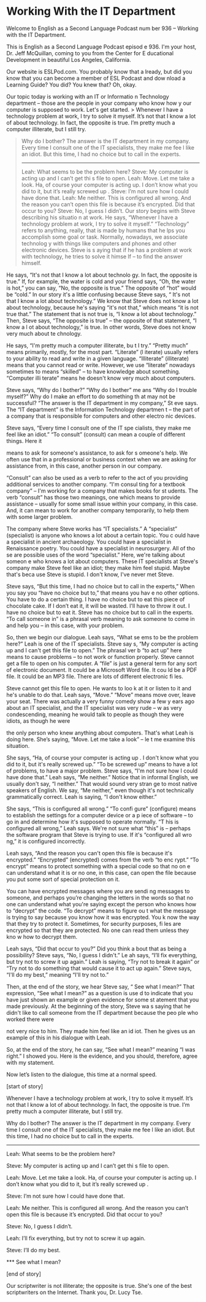 # Working With the IT Department

Welcome to English as a Second Language Podcast num ber 936 – Working with the IT Department.

This is English as a Second Language Podcast episod e 936. I'm your host, Dr. Jeff McQuillan, coming to you from the Center for E ducational Development in beautiful Los Angeles, California.

Our website is ESLPod.com. You probably know that a lready, but did you know that you can become a member of ESL Podcast and dow nload a Learning Guide? You did? You knew that? Oh, okay.

Our topic today is working with an IT or Informatio n Technology department – those are the people in your company who know how y our computer is supposed to work. Let's get started.  > Whenever I have a technology problem at work, I try  to solve it myself. It’s not that I know a lot of about technology. In fact, the  opposite is true. I’m pretty much a computer illiterate, but I still try.
> Why do I bother? The answer is the IT department in  my company. Every time I consult one of the IT specialists, they make me fee l like an idiot. But this time, I had no choice but to call in the experts.
> ***
> Leah: What seems to be the problem here?
> Steve: My computer is acting up and I can’t get thi s file to open.
> Leah: Move. Let me take a look. Ha, of course your computer is acting up. I don’t know what you did to it, but it’s really screwed up .
> Steve: I’m not sure how I could have done that.
> Leah: Me neither. This is configured all wrong. And  the reason you can’t open this file is because it’s encrypted. Did that occur  to you?
> Steve: No, I guess I didn’t.
> Our story begins with Steve describing his situatio n at work. He says, “Whenever I have a technology problem at work, I try to solve  it myself.” “Technology” refers to anything, really, that is made by humans that he lps you accomplish some goal or task. Normally, nowadays, we associate technolog y with things like computers and phones and other electronic devices. Steve is s aying that if he has a problem at work with technology, he tries to solve it himse lf – to find the answer himself.

He says, “It's not that I know a lot about technolo gy. In fact, the opposite is true.” If, for example, the water is cold and your friend says, “Oh, the water is hot,” you can say, “No, the opposite is true.” The opposite of “hot” would be “cold.” In our story it's a little confusing because Steve says, “ It's not that I know a lot about technology.” We know that Steve does not know a lot  about technology, because he's saying “it's not that,” which means “it is not  true that.” The statement that is not true is, “I know a lot about technology.” Then,  Steve says, “The opposite is true” – the opposite of that statement, “I know a l ot about technology,” is true. In other words, Steve does not know very much about te chnology.

He says, “I'm pretty much a computer illiterate, bu t I try.” “Pretty much” means primarily, mostly, for the most part. “Literate” (l iterate) usually refers to your ability to read and write in a given language. “Illiterate”  (illiterate) means that you cannot read or write. However, we use “literate” nowadays sometimes to means “skilled” – to have knowledge about something. “Computer illi terate” means he doesn't know very much about computers.

Steve says, “Why do I bother?” “Why do I bother” me ans “Why do I trouble myself?” Why do I make an effort to do something th at may not be successful? “The answer is the IT department in my company,” St eve says. The “IT department” is the Information Technology departmen t – the part of a company that is responsible for computers and other electro nic devices.

Steve says, “Every time I consult one of the IT spe cialists, they make me feel like an idiot.” “To consult” (consult) can mean a couple  of different things. Here it

means to ask for someone's assistance, to ask for s omeone's help. We often use that in a professional or business context when we are asking for assistance from, in this case, another person in our company.

“Consult” can also be used as a verb to refer to the act of you providing additional services to another company. “I'm consul ting for a textbook company” – I'm working for a company that makes books for st udents. The verb “consult” has those two meanings, one which means to provide assistance – usually for some small issue within your company, in this case.  And, it can mean to work for another company temporarily, to help them with some  larger problem.

The company where Steve works has “IT specialists.”  A “specialist” (specialist) is anyone who knows a lot about a certain topic. You c ould have a specialist in ancient archaeology. You could have a specialist in  Renaissance poetry. You could have a specialist in neurosurgery. All of tho se are possible uses of the word “specialist.” Here, we're talking about someon e who knows a lot about computers. These IT specialists at Steve's company make Steve feel like an idiot; they make him feel stupid. Maybe that's beca use Steve is stupid. I don't know, I've never met Steve.

Steve says, “But this time, I had no choice but to call in the experts,” When you say you “have no choice but to,” that means you hav e no other options. You have to do a certain thing. I have no choice but to eat this piece of chocolate cake. If I don’t eat it, it will be wasted. I'll have to throw  it out. I have no choice but to eat it. Steve has no choice but to call in the experts. “To  call someone in” is a phrasal verb meaning to ask someone to come in and help you  – in this case, with your problem.

So, then we begin our dialogue. Leah says, “What se ems to be the problem here?” Leah is one of the IT specialists. Steve say s, “My computer is acting up and I can't get this file to open.” The phrasal ver b “to act up” here means to cause problems – to not work or function properly. Steve cannot get a file to open on his computer. A “file” is just a general term for any sort of electronic document. It could be a Microsoft Word file. It cou ld be a PDF file. It could be an MP3 file. There are lots of different electronic fi les.

Steve cannot get this file to open. He wants to loo k at it or listen to it and he's unable to do that. Leah says, “Move.” “Move” means move over, leave your seat. There was actually a very funny comedy show a few y ears ago about an IT specialist, and the IT specialist was very rude – w as very condescending, meaning he would talk to people as though they were  idiots, as though he were

the only person who knew anything about computers. That's what Leah is doing here. She’s saying, “Move. Let me take a look” – le t me examine this situation.

She says, “Ha, of course your computer is acting up . I don't know what you did to it, but it's really screwed up.” “To be screwed up”  means to have a lot of problems, to have a major problem. Steve says, “I'm  not sure how I could have done that.” Leah says, “Me neither.” Notice that in  informal English, we usually don't say, “I neither.” That would sound very stran ge to most native speakers of English. We say, “Me neither,” even though it's not  technically grammatically correct. Leah is saying, “I don't know either.”

She says, “This is configured all wrong.” “To confi gure” (configure) means to establish the settings for a computer device or a p iece of software – to go in and determine how it's supposed to operate normally. “T his is configured all wrong,” Leah says. We're not sure what “this” is – perhaps the software program that Steve is trying to use. If it's “configured all wro ng,” it is configured incorrectly.

Leah says, “And the reason you can't open this file  is because it's encrypted.” “Encrypted” (encrypted) comes from the verb “to enc rypt.” “To encrypt” means to protect something with a special code so that no on e can understand what it is or no one, in this case, can open the file because you  put some sort of special protection on it.

You can have encrypted messages where you are sendi ng messages to someone, and perhaps you’re changing the letters in  the words so that no one can understand what you're saying except the person  who knows how to “decrypt” the code. “To decrypt” means to figure ou t what the message is trying to say because you know how it was encrypted. You k now the way that they try to protect it. Sometimes, for security purposes, fi les are encrypted so that they are protected. No one can read them unless they kno w how to decrypt them.

Leah says, “Did that occur to you?” Did you think a bout that as being a possibility? Steve says, “No, I guess I didn't.” Le ah says, “I’ll fix everything, but try not to screw it up again.” Leah is saying, “Try not  to break it again” or “Try not to do something that would cause it to act up again.” Steve says, “I'll do my best,” meaning “I'll try not to.”

Then, at the end of the story, we hear Steve say, “ See what I mean?” That expression, “See what I mean?” as a question is use d to indicate that you have just shown an example or given evidence for some st atement that you made previously. At the beginning of the story, Steve wa s saying that he didn't like to call someone from the IT department because the peo ple who worked there were

not very nice to him. They made him feel like an id iot. Then he gives us an example of this in his dialogue with Leah.

So, at the end of the story, he can say, “See what I mean?” meaning “I was right.” I showed you. Here is the evidence, and you  should, therefore, agree with my statement.

Now let’s listen to the dialogue, this time at a normal speed.

[start of story]

Whenever I have a technology problem at work, I try  to solve it myself. It’s not that I know a lot of about technology. In fact, the  opposite is true. I’m pretty much a computer illiterate, but I still try.

Why do I bother? The answer is the IT department in  my company. Every time I consult one of the IT specialists, they make me fee l like an idiot. But this time, I had no choice but to call in the experts.

***

Leah: What seems to be the problem here?

Steve: My computer is acting up and I can’t get thi s file to open.

Leah: Move. Let me take a look. Ha, of course your computer is acting up. I don’t know what you did to it, but it’s really screwed up .

Steve: I’m not sure how I could have done that.

Leah: Me neither. This is configured all wrong. And  the reason you can’t open this file is because it’s encrypted. Did that occur  to you?

Steve: No, I guess I didn’t.

Leah: I’ll fix everything, but try not to screw it up again.

Steve: I’ll do my best.

*** See what I mean?

 [end of story]

Our scriptwriter is not illiterate; the opposite is  true. She's one of the best scriptwriters on the Internet. Thank you, Dr. Lucy Tse.


